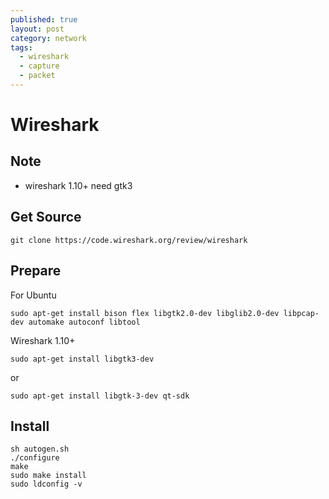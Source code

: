 ```yaml
---
published: true
layout: post
category: network
tags: 
  - wireshark
  - capture
  - packet
---
```



# Wireshark

## Note

* wireshark 1.10+ need gtk3

## Get Source

    git clone https://code.wireshark.org/review/wireshark

## Prepare

For Ubuntu

    sudo apt-get install bison flex libgtk2.0-dev libglib2.0-dev libpcap-dev automake autoconf libtool

Wireshark 1.10+

    sudo apt-get install libgtk3-dev

or 

    sudo apt-get install libgtk-3-dev qt-sdk

## Install

    sh autogen.sh
    ./configure
    make
    sudo make install
    sudo ldconfig -v
